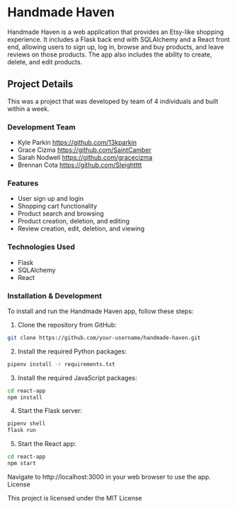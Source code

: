 # Handmade Haven

Handmade Haven is a web application that provides an Etsy-like shopping experience. It includes a Flask back end with SQLAlchemy and a React front end, allowing users to sign up, log in, browse and buy products, and leave reviews on those products. The app also includes the ability to create, delete, and edit products.

## Project Details 

This was a project that was developed by team of 4 individuals and built within a week.

### Development Team
- Kyle Parkin
https://github.com/13kparkin
- Grace Cizma 
https://github.com/SaintCamber
- Sarah Nodwell 
https://github.com/gracecizma
- Brennan Cota
https://github.com/Sleightttt

### Features

- User sign up and login
- Shopping cart functionality
- Product search and browsing
- Product creation, deletion, and editing
- Review creation, edit, deletion, and viewing

### Technologies Used

- Flask
- SQLAlchemy
- React

### Installation & Development

To install and run the Handmade Haven app, follow these steps:

1. Clone the repository from GitHub:

```bash
git clone https://github.com/your-username/handmade-haven.git
```

2. Install the required Python packages:
```bash
pipenv install -r requirements.txt
```

3. Install the required JavaScript packages:
```bash
cd react-app
npm install
```

4. Start the Flask server:
```bash
pipenv shell
flask run
```

5. Start the React app:
```bash
cd react-app
npm start
```

Navigate to http://localhost:3000 in your web browser to use the app.
License

This project is licensed under the MIT License
